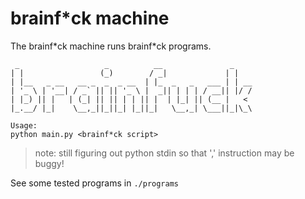 # brainf*ck machine

The brainf\*ck machine runs brainf*ck programs.

```
 _                   _          __               _    
| |                 (_)        / _|             | |   
| |__   _ __   __ _  _  _ __  | |_  _   _   ___ | | __
| '_ \ | '__| / _` || || '_ \ |  _|| | | | / __|| |/ /
| |_) || |   | (_| || || | | || |  | |_| || (__ |   < 
|_.__/ |_|    \__,_||_||_| |_||_|   \__,_| \___||_|\_\

Usage:
python main.py <brainf*ck script>
```

> note: still figuring out python stdin so that ',' instruction may be buggy!

See some tested programs in `./programs`
